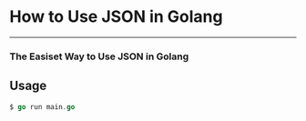 # How to Use JSON in Golang

---- 

### The Easiset Way to Use JSON in Golang

## **Usage**

```go
$ go run main.go
```